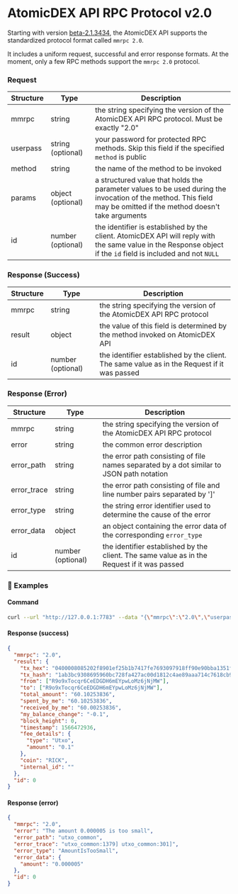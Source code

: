 # AtomicDEX API RPC Protocol v2.0

Starting with version [beta-2.1.3434](https://github.com/KomodoPlatform/atomicDEX-API/releases/tag/beta-2.1.3434), the AtomicDEX API supports the standardized protocol format called `mmrpc 2.0`.

It includes a uniform request, successful and error response formats. At the moment, only a few RPC methods support the `mmrpc 2.0` protocol.


### Request

| Structure | Type              | Description                                                                                                                                                       |
| --------- | ----------------- | ----------------------------------------------------------------------------------------------------------------------------------------------------------------- |
| mmrpc     | string            | the string specifying the version of the AtomicDEX API RPC protocol. Must be exactly "2.0"                                                                        |
| userpass  | string (optional) | your password for protected RPC methods. Skip this field if the specified `method` is public                                                                      |
| method    | string            | the name of the method to be invoked                                                                                                                              |
| params    | object (optional) | a structured value that holds the parameter values to be used during the invocation of the method. This field may be omitted if the method doesn't take arguments |
| id        | number (optional) | the identifier is established by the client. AtomicDEX API will reply with the same value in the Response object if the `id` field is included and not `NULL`     |

### Response (Success)

| Structure | Type              | Description                                                                                 |
| --------- | ----------------- | ------------------------------------------------------------------------------------------- |
| mmrpc     | string            | the string specifying the version of the AtomicDEX API RPC protocol                         |
| result    | object            | the value of this field is determined by the method invoked on AtomicDEX API                |
| id        | number (optional) | the identifier established by the client. The same value as in the Request if it was passed |

### Response (Error)

| Structure   | Type              | Description                                                                                 |
| ----------- | ----------------- | ------------------------------------------------------------------------------------------- |
| mmrpc       | string            | the string specifying the version of the AtomicDEX API RPC protocol                         |
| error       | string            | the common error description                                                                |
| error_path  | string            | the error path consisting of file names separated by a dot similar to JSON path notation    |
| error_trace | string            | the error path consisting of file and line number pairs separated by ']'                    |
| error_type  | string            | the string error identifier used to determine the cause of the error                        |
| error_data  | object            | an object containing the error data of the corresponding `error_type`                       |
| id          | number (optional) | the identifier established by the client. The same value as in the Request if it was passed |

### :pushpin: Examples

#### Command

```bash
curl --url "http://127.0.0.1:7783" --data "{\"mmrpc\":\"2.0\",\"userpass\":\"$userpass\",\"method\":\"withdraw\",\"params\":{\"coin\":\"KMD\",\"to\":\"RJTYiYeJ8eVvJ53n2YbrVmxWNNMVZjDGLh\",\"amount\":\"10\"},\"id\":0}"
```

#### Response (success)

```json
{
  "mmrpc": "2.0",
  "result": {
    "tx_hex": "0400008085202f8901ef25b1b7417fe7693097918ff90e90bba1351fff1f3a24cb51a9b45c5636e57e010000006b483045022100b05c870fcd149513d07b156e150a22e3e47fab4bb4776b5c2c1b9fc034a80b8f022038b1bf5b6dad923e4fb1c96e2c7345765ff09984de12bbb40b999b88b628c0f9012102031d4256c4bc9f99ac88bf3dba21773132281f65f9bf23a59928bce08961e2f3ffffffff0200e1f505000000001976a91405aab5342166f8594baf17a7d9bef5d56744332788ac8cbaae5f010000001976a91405aab5342166f8594baf17a7d9bef5d56744332788ace87a5e5d000000000000000000000000000000",
    "tx_hash": "1ab3bc9308695960bc728fa427ac00d1812c4ae89aaa714c7618cb96d111be58",
    "from": ["R9o9xTocqr6CeEDGDH6mEYpwLoMz6jNjMW"],
    "to": ["R9o9xTocqr6CeEDGDH6mEYpwLoMz6jNjMW"],
    "total_amount": "60.10253836",
    "spent_by_me": "60.10253836",
    "received_by_me": "60.00253836",
    "my_balance_change": "-0.1",
    "block_height": 0,
    "timestamp": 1566472936,
    "fee_details": {
      "type": "Utxo",
      "amount": "0.1"
    },
    "coin": "RICK",
    "internal_id": ""
  },
  "id": 0
}
```

#### Response (error)

```json
{
  "mmrpc": "2.0",
  "error": "The amount 0.000005 is too small",
  "error_path": "utxo_common",
  "error_trace": "utxo_common:1379] utxo_common:301]",
  "error_type": "AmountIsTooSmall",
  "error_data": {
    "amount": "0.000005"
  },
  "id": 0
}
```
